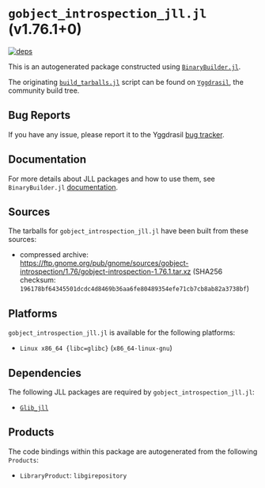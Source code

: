 # `gobject_introspection_jll.jl` (v1.76.1+0)

[![deps](https://juliahub.com/docs/gobject_introspection_jll/deps.svg)](https://juliahub.com/ui/Packages/gobject_introspection_jll/1MUiO?page=2)

This is an autogenerated package constructed using [`BinaryBuilder.jl`](https://github.com/JuliaPackaging/BinaryBuilder.jl).

The originating [`build_tarballs.jl`](https://github.com/JuliaPackaging/Yggdrasil/blob/d9692e027d84a673f7b77238f2294dc12f52f740/G/gobject_introspection/build_tarballs.jl) script can be found on [`Yggdrasil`](https://github.com/JuliaPackaging/Yggdrasil/), the community build tree.

## Bug Reports

If you have any issue, please report it to the Yggdrasil [bug tracker](https://github.com/JuliaPackaging/Yggdrasil/issues).

## Documentation

For more details about JLL packages and how to use them, see `BinaryBuilder.jl` [documentation](https://docs.binarybuilder.org/stable/jll/).

## Sources

The tarballs for `gobject_introspection_jll.jl` have been built from these sources:

* compressed archive: https://ftp.gnome.org/pub/gnome/sources/gobject-introspection/1.76/gobject-introspection-1.76.1.tar.xz (SHA256 checksum: `196178bf64345501dcdc4d8469b36aa6fe80489354efe71cb7cb8ab82a3738bf`)

## Platforms

`gobject_introspection_jll.jl` is available for the following platforms:

* `Linux x86_64 {libc=glibc}` (`x86_64-linux-gnu`)

## Dependencies

The following JLL packages are required by `gobject_introspection_jll.jl`:

* [`Glib_jll`](https://github.com/JuliaBinaryWrappers/Glib_jll.jl)

## Products

The code bindings within this package are autogenerated from the following `Products`:

* `LibraryProduct`: `libgirepository`
